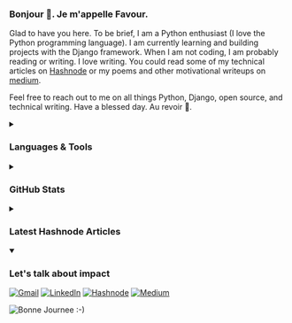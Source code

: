 ### Bonjour 👋. Je m'appelle Favour.

<!--
**favour-olumese/favour-olumese** is a ✨ _special_ ✨ repository because its `README.md` (this file) appears on your GitHub profile.

Here are some ideas to get you started:

- 🔭 I’m currently working on ...
- 🌱 I’m currently learning ...
- 👯 I’m looking to collaborate on ...
- 🤔 I’m looking for help with ...
- 💬 Ask me about ...
- 📫 How to reach me: ...
- 😄 Pronouns: ...
- ⚡ Fun fact: ...
-->
<!-- I am a poet, creative writer, proofreader, budding engineer and developer. I love learning, unlearning, and relearning. I look forward to being of value wherever I find myself. Let's talk about writing, Python, open source, and impact. 🙂 -->

Glad to have you here. To be brief, I am a Python enthusiast (I love the Python programming language). I am currently learning and building projects with the Django framework. When I am not coding, I am probably reading or writing. I love writing. You could read some of my technical articles on [Hashnode](https://thecodingprocess.hashnode.dev/) or my poems and other motivational writeups on [medium](https://favourolumese.medium.com/).

Feel free to reach out to me on all things Python, Django, open source, and technical writing. Have a blessed day. Au revoir 👋.

<details>
  <summary><h3>Languages & Tools</h3></summary>

  ![Python](https://img.shields.io/badge/python-3670A0?style=for-the-badge&logo=python&logoColor=ffdd54)
  ![Django](https://img.shields.io/badge/django-%23092E20.svg?style=for-the-badge&logo=django&logoColor=white)
  ![C](https://img.shields.io/badge/c-%2300599C.svg?style=for-the-badge&logo=c&logoColor=white)
  ![C++](https://img.shields.io/badge/c++-%2300599C.svg?style=for-the-badge&logo=c%2B%2B&logoColor=white)
  ![HTML5](https://img.shields.io/badge/html5-%23E34F26.svg?style=for-the-badge&logo=html5&logoColor=white)
  ![Git](https://img.shields.io/badge/git-%23F05033.svg?style=for-the-badge&logo=git&logoColor=white)
  ![Markdown](https://img.shields.io/badge/markdown-%23000000.svg?style=for-the-badge&logo=markdown&logoColor=white)
  ![Vim](https://img.shields.io/badge/VIM-%2311AB00.svg?style=for-the-badge&logo=vim&logoColor=white)
  ![PyCharm](https://img.shields.io/badge/pycharm-143?style=for-the-badge&logo=pycharm&logoColor=black&color=black&labelColor=green)
  ![Visual Studio Code](https://img.shields.io/badge/Visual%20Studio%20Code-0078d7.svg?style=for-the-badge&logo=visual-studio-code&logoColor=white)
  ![Canva](https://img.shields.io/badge/Canva-%2300C4CC.svg?style=for-the-badge&logo=Canva&logoColor=white)
  
</details>
<details>
  <summary><h3>GitHub Stats</h3></summary>
  
<!--   ![Favour Olumese's GitHub stats](https://github-readme-stats.vercel.app/api?username=favour-olumese&count_private=true&show_icons=true&theme=radical)
  ![Languages Used](https://github-readme-stats.vercel.app/api/top-langs/?username=favour-olumese&layout=compact&theme=radical) -->
  ![Favour Olumese's GitHub stats](http://github-profile-summary-cards.vercel.app/api/cards/stats?username=favour-olumese&theme=github_dark)
  ![Top Language by Repo](http://github-profile-summary-cards.vercel.app/api/cards/repos-per-language?username=favour-olumese&theme=github_dark)
</details>

<details>
  <summary><h3>Latest Hashnode Articles</h3></summary>
  
  <!-- Post From Hashnode:START -->
- [Publishing Code on Replit](https://thecodingprocess.hashnode.dev/publishing-code-on-replit)
- [Creating a Registration Form with Email Verification in Django](https://thecodingprocess.hashnode.dev/creating-a-registration-form-with-email-verification-in-django)
- [Starting a Django Application](https://thecodingprocess.hashnode.dev/starting-a-django-application)
- [Getting Started with Django](https://thecodingprocess.hashnode.dev/getting-started-with-django)
- [Using django-environ to Create Environment Variables in Django Project](https://thecodingprocess.hashnode.dev/using-django-environ-to-create-environment-variables-in-django-project)
<!-- Post From Hashnode:END -->
  
</details>

<details open>
  <summary><h3>Let's talk about impact</h3></summary>
  
  <a href="mailto:olumesefavor@gmail.com">![Gmail](https://img.shields.io/badge/Gmail-D14836?style=for-the-badge&logo=gmail&logoColor=white)</a>
  <a href="https://www.linkedin.com/in/favourolumese">![LinkedIn](https://img.shields.io/badge/linkedin-%230077B5.svg?style=for-the-badge&logo=linkedin&logoColor=white)</a>
  <a href="https://thecodingprocess.hashnode.dev/">![Hashnode](https://img.shields.io/badge/Hashnode-2962FF?style=for-the-badge&logo=hashnode&logoColor=white)</a>
  <a href="https://favourolumese.medium.com/">![Medium](https://img.shields.io/badge/Medium-12100E?style=for-the-badge&logo=medium&logoColor=white)</a>
  
</details>

<img src="https://readme-typing-svg.herokuapp.com?font=League+Gothic&pause=1000&center=true&width=435&lines=Bonne+Journee+%3A-)" alt="Bonne Journee :-)" />
